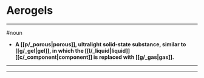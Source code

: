 # Aerogels
---
#noun
- **A [[p/_porous|porous]], ultralight solid-state substance, similar to [[g/_gel|gel]], in which the [[l/_liquid|liquid]] [[c/_component|component]] is replaced with [[g/_gas|gas]].**
---
---
